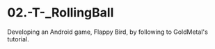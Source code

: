 # 02.-T-_RollingBall
Developing an Android game, Flappy Bird, by following to GoldMetal's tutorial.
